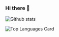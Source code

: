### Hi there 👋

<!--
**vvrs/vvrs** is a ✨ _special_ ✨ repository because its `README.md` (this file) appears on your GitHub profile.

Here are some ideas to get you started:

- 🔭 I’m currently working on ...
- 🌱 I’m currently learning ...
- 👯 I’m looking to collaborate on ...
- 🤔 I’m looking for help with ...
- 💬 Ask me about ...
- 📫 How to reach me: ...
- 😄 Pronouns: ...
- ⚡ Fun fact: ...
-->

![Github stats](https://github-readme-stats.vercel.app/api?username=vvrs&theme=highcontrast&show_icons=true&count_private=true)

![Top Languages Card](https://github-readme-stats.vercel.app/api/top-langs/?username=vvrs&layout=compact)
